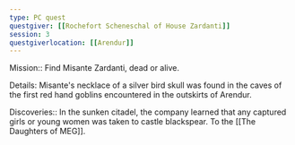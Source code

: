 ```yaml
---
type: PC quest
questgiver: [[Rochefort Scheneschal of House Zardanti]]
session: 3
questgiverlocation: [[Arendur]]
---
```


Mission:: Find Misante Zardanti, dead or alive.

Details:
Misante's necklace of a silver bird skull was found in the caves of the first red hand goblins encountered in the outskirts of Arendur.

Discoveries::
In the sunken citadel, the company learned that any captured girls or young women was taken to castle blackspear. To the [[The Daughters of MEG]].